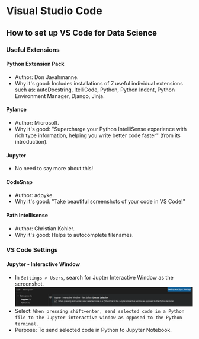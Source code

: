 # Visual Studio Code

## How to set up VS Code for Data Science

### Useful Extensions

#### Python Extension Pack

- Author: Don Jayahmanne.
- Why it's good: Includes installations of 7 useful individual extensions such as: autoDocstring, ItelliCode, Python, Python Indent, Python Environment Manager, Django, Jinja.

#### Pylance

- Author: Microsoft.
- Why it's good: "Supercharge your Python IntelliSense experience with rich type information, helping you write better code faster" (from its introduction).

#### Jupyter

- No need to say more about this!

#### CodeSnap

- Author: adpyke.
- Why it's good: "Take beautiful screenshots of your code in VS Code!"

#### Path Intellisense

- Author: Christian Kohler.
- Why it's good: Helps to autocomplete filenames.

### VS Code Settings

#### Jupyter - Interactive Window

- In `Settings > Users`, search for Jupter Interactive Window as the screenshot.
![vscode-jupyter-interactive](vscode-jupyter-interactive.png)
- Select: `When pressing shift+enter, send selected code in a Python file to the Jupyter interactive window as opposed to the Python terminal.`
- Purpose: To send selected code in Python to Jupyter Notebook.